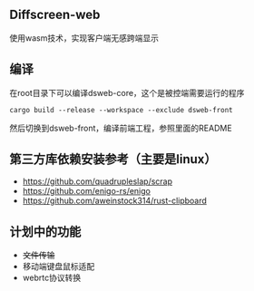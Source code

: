 ## Diffscreen-web

使用wasm技术，实现客户端无感跨端显示

## 编译

在root目录下可以编译dsweb-core，这个是被控端需要运行的程序

`cargo build --release --workspace --exclude dsweb-front`

然后切换到dsweb-front，编译前端工程，参照里面的README

## 第三方库依赖安装参考（主要是linux）

* https://github.com/quadrupleslap/scrap
* https://github.com/enigo-rs/enigo
* https://github.com/aweinstock314/rust-clipboard


## 计划中的功能

* ~~文件传输~~
* 移动端键盘鼠标适配
* webrtc协议转换
